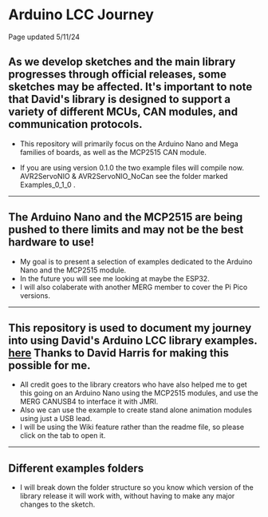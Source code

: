 # Arduino LCC Journey

Page updated 5/11/24

## As we develop sketches and the main library progresses through official releases, some sketches may be affected. It's important to note that David's library is designed to support a variety of different MCUs, CAN modules, and communication protocols.

- This repository will primarily focus on the Arduino Nano and Mega families of boards, as well as the MCP2515 CAN module.

- If you are using version 0.1.0 the two example files will compile now. AVR2ServoNIO & AVR2ServoNIO_NoCan see the folder marked Examples_0_1_0 .

----

## The Arduino Nano and the MCP2515 are being pushed to there limits and may not be the best hardware to use!

- My goal is to present a selection of examples dedicated to the Arduino Nano and the MCP2515 module.
- In the future you will see me looking at maybe the ESP32.
- I will also colaberate with another MERG member to cover the Pi Pico versions.

----

## This repository is used to document my journey into using David's Arduino LCC library examples. [here](https://github.com/openlcb/OpenLCB_Single_Thread) Thanks to David Harris for making this possible for me.

- All credit goes to the library creators who have also helped me to get this going on an Arduino Nano using the MCP2515 modules, and use the MERG CANUSB4 to interface it with JMRI.
- Also we can use the example to create stand alone animation modules using just a USB lead.
- I will be using the Wiki feature rather than the readme file, so please click on the tab to open it.

----

## Different examples folders

- I will break down the folder structure so you know which version of the library release it will work with, without having to make any major changes to the sketch.



